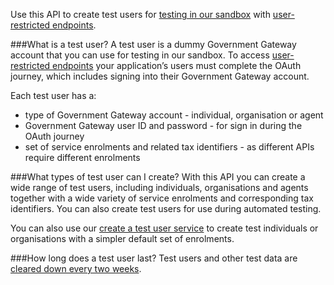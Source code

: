 Use this API to create test users for [testing in our sandbox](/api-documentation/docs/testing) with [user-restricted endpoints](/api-documentation/docs/authorisation/user-restricted-endpoints#user-restricted).

###What is a test user?
A test user is a dummy Government Gateway account that you can use for testing in our sandbox.
To access [user-restricted endpoints](/api-documentation/docs/authorisation/user-restricted-endpoints#user-restricted) your application’s users must complete the OAuth journey, which includes signing into their Government Gateway account.

Each test user has a:

* type of Government Gateway account - individual, organisation or agent
* Government Gateway user ID and password - for sign in during the OAuth journey
* set of service enrolments and related tax identifiers - as different APIs require different enrolments

###What types of test user can I create?
With this API you can create a wide range of test users, including individuals, organisations and agents together with a wide variety of service enrolments and corresponding tax identifiers. You can also create test users for use during automated testing.

You can also use our [create a test user service](/api-test-user) to create test individuals or organisations with a simpler default set of enrolments.

###How long does a test user last?
Test users and other test data are [cleared down every two weeks](/api-documentation/docs/testing/data-cleardown). 
